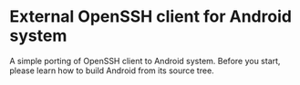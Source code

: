External OpenSSH client for Android system
=============

A simple porting of OpenSSH client to Android system. Before you start, please
learn how to build Android from its source tree. 
